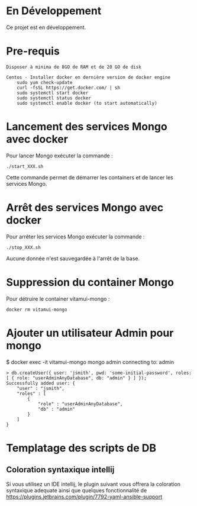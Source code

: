# En Développement
Ce projet est en développement.

# Pre-requis
    Disposer à minima de 8GO de RAM et de 20 GO de disk

    Centos - Installer docker en dernière version de docker engine
        sudo yum check-update
        curl -fsSL https://get.docker.com/ | sh
        sudo systemctl start docker
        sudo systemctl status docker
        sudo systemctl enable docker (to start automatically)

# Lancement des services Mongo avec docker
Pour lancer Mongo exécuter la commande :

    ./start_XXX.sh

Cette commande permet de démarrer les containers et de lancer les services Mongo.


# Arrêt des services Mongo avec docker

Pour arrêter les services Mongo exécuter la commande :

    ./stop_XXX.sh

Aucune donnée n'est sauvegardée à l'arrêt de la base.

# Suppression du container Mongo

Pour détruire le container vitamui-mongo :

    docker rm vitamui-mongo

# Ajouter un utilisateur Admin pour mongo

$ docker exec -it vitamui-mongo mongo admin
connecting to: admin

    > db.createUser({ user: 'jsmith', pwd: 'some-initial-password', roles: [ { role: "userAdminAnyDatabase", db: "admin" } ] });
    Successfully added user: {
        "user" : "jsmith",
        "roles" : [
            {
                "role" : "userAdminAnyDatabase",
                "db" : "admin"
            }
        ]
    }



# Templatage des scripts de DB


## Coloration syntaxique intellij

Si vous utilisez un IDE intellij, le plugin suivant vous offrera la coloration syntaxique adequate ainsi que quelques
fonctionnalité de
https://plugins.jetbrains.com/plugin/7792-yaml-ansible-support

##

